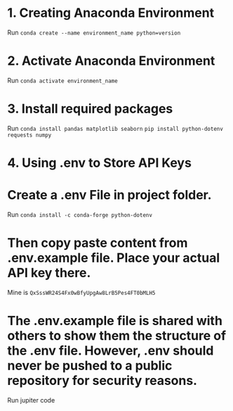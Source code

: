 # 1. Creating Anaconda Environment
Run `conda create --name environment_name python=version`
# 2. Activate Anaconda Environment
Run `conda activate environment_name`
# 3. Install required packages
Run `conda install pandas matplotlib seaborn`
    `pip install python-dotenv requests numpy`
# 4. Using .env to Store API Keys
# Create a .env File in project folder. 
Run `conda install -c conda-forge python-dotenv`
# Then copy paste content from .env.example file. Place your actual API key there.
Mine is `QxSssWR24S4Fx0wBfyUpgAw8LrB5Pes4FT0bMLH5`
# The .env.example file is shared with others to show them the structure of the .env file. However, .env should never be pushed to a public repository for security reasons.
Run jupiter code
